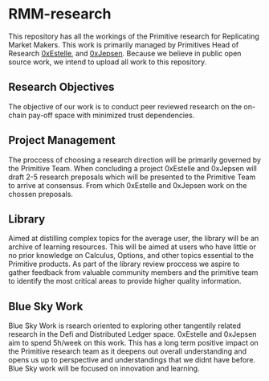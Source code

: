 # RMM-research

This repository has all the workings of the Primitive research for Replicating Market Makers. This work is primarily managed by Primitives Head of Research [0xEstelle](https://github.com/0xEstelle), and [0xJepsen](https://github.com/0xJepsen). Because we believe in public open source work, we intend to upload all work to this repository.

## Research Objectives

The objective of our work is to conduct peer reviewed research on the on-chain pay-off space with minimized trust dependencies. 

## Project Management

The proccess of choosing a research direction will be primarily governed by the Primitive Team. When concluding a project 0xEstelle and 0xJepsen will draft 2-5 research preposals which will be presented to the Primitive Team to arrive at consensus. From which 0xEstelle and 0xJepsen work on the chossen preposals. 

## Library

Aimed at distilling complex topics for the average user, the library will be an archive of learning resources. This will be aimed at users who have little or no prior knowledge on Calculus, Options, and other topics essential to the Primitive products. As part of the library review proccess we aspire to gather feedback from valuable community members and the primitive team to identify the most critical areas to provide higher quality information. 

## Blue Sky Work 

Blue Sky Work is rsearch oriented to exploring other tangentily related research in the Defi and Distributed Ledger space. 0xEstelle and 0xJepsen aim to spend 5h/week on this work. This has a long term positive impact on the Primitive research team as it deepens out overall understanding and opens us up to perspective and understandings that we didnt have before. Blue Sky work will be focused on innovation and learning. 
